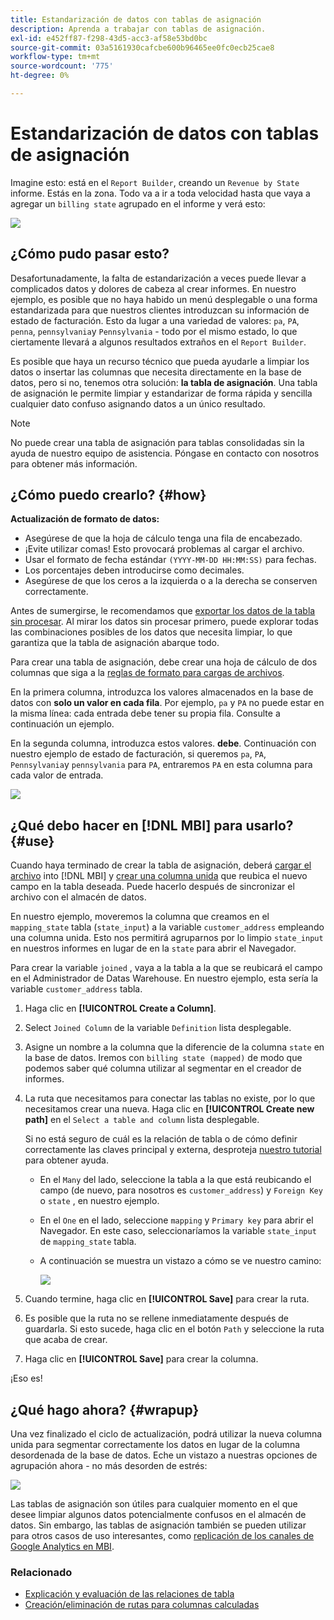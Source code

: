 ```yaml
---
title: Estandarización de datos con tablas de asignación
description: Aprenda a trabajar con tablas de asignación.
exl-id: e452ff87-f298-43d5-acc3-af58e53bd0bc
source-git-commit: 03a5161930cafcbe600b96465ee0fc0ecb25cae8
workflow-type: tm+mt
source-wordcount: '775'
ht-degree: 0%

---
```


# Estandarización de datos con tablas de asignación

Imagine esto: está en el `Report Builder`, creando un `Revenue by State` informe. Estás en la zona. Todo va a ir a toda velocidad hasta que vaya a agregar un `billing state` agrupado en el informe y verá esto:

![](../../assets/Messy_State_Segments.png)

## ¿Cómo pudo pasar esto?

Desafortunadamente, la falta de estandarización a veces puede llevar a complicados datos y dolores de cabeza al crear informes. En nuestro ejemplo, es posible que no haya habido un menú desplegable o una forma estandarizada para que nuestros clientes introduzcan su información de estado de facturación. Esto da lugar a una variedad de valores: `pa`, `PA`, `penna`, `pennsylvania`y `Pennsylvania` - todo por el mismo estado, lo que ciertamente llevará a algunos resultados extraños en el `Report Builder`.

Es posible que haya un recurso técnico que pueda ayudarle a limpiar los datos o insertar las columnas que necesita directamente en la base de datos, pero si no, tenemos otra solución: **la tabla de asignación**. Una tabla de asignación le permite limpiar y estandarizar de forma rápida y sencilla cualquier dato confuso asignando datos a un único resultado.

>[!NOTE]
>
>No puede crear una tabla de asignación para tablas consolidadas sin la ayuda de nuestro equipo de asistencia. Póngase en contacto con nosotros para obtener más información.

## ¿Cómo puedo crearlo? {#how}

**Actualización de formato de datos:**

* Asegúrese de que la hoja de cálculo tenga una fila de encabezado.
* ¡Evite utilizar comas! Esto provocará problemas al cargar el archivo.
* Usar el formato de fecha estándar `(YYYY-MM-DD HH:MM:SS)` para fechas.
* Los porcentajes deben introducirse como decimales.
* Asegúrese de que los ceros a la izquierda o a la derecha se conserven correctamente.

Antes de sumergirse, le recomendamos que [exportar los datos de la tabla sin procesar](../../tutorials/export-raw-data.md). Al mirar los datos sin procesar primero, puede explorar todas las combinaciones posibles de los datos que necesita limpiar, lo que garantiza que la tabla de asignación abarque todo.

Para crear una tabla de asignación, debe crear una hoja de cálculo de dos columnas que siga a la [reglas de formato para cargas de archivos](../../data-analyst/importing-data/connecting-data/using-file-uploader.md).

En la primera columna, introduzca los valores almacenados en la base de datos con **solo un valor en cada fila**. Por ejemplo, `pa` y `PA` no puede estar en la misma línea: cada entrada debe tener su propia fila. Consulte a continuación un ejemplo.

En la segunda columna, introduzca estos valores. **debe**. Continuación con nuestro ejemplo de estado de facturación, si queremos `pa`, `PA`, `Pennsylvania`y `pennsylvania` para `PA`, entraremos `PA` en esta columna para cada valor de entrada.

![](../../assets/Mapping_table_examples.jpg)

## ¿Qué debo hacer en [!DNL MBI] para usarlo? {#use}

Cuando haya terminado de crear la tabla de asignación, deberá [cargar el archivo](../../data-analyst/importing-data/connecting-data/using-file-uploader.md) into [!DNL MBI] y [crear una columna unida](../../data-analyst/data-warehouse-mgr/calc-column-types.md) que reubica el nuevo campo en la tabla deseada. Puede hacerlo después de sincronizar el archivo con el almacén de datos.

En nuestro ejemplo, moveremos la columna que creamos en el `mapping_state` tabla (`state_input`) a la variable `customer_address` empleando una columna unida. Esto nos permitirá agruparnos por lo limpio `state_input` en nuestros informes en lugar de en la `state` para abrir el Navegador.

Para crear la variable `joined` , vaya a la tabla a la que se reubicará el campo en el Administrador de Datas Warehouse. En nuestro ejemplo, esta sería la variable `customer_address` tabla.

1. Haga clic en **[!UICONTROL Create a Column]**.
1. Select `Joined Column` de la variable `Definition` lista desplegable.
1. Asigne un nombre a la columna que la diferencie de la columna `state` en la base de datos. Iremos con `billing state (mapped)` de modo que podemos saber qué columna utilizar al segmentar en el creador de informes.
1. La ruta que necesitamos para conectar las tablas no existe, por lo que necesitamos crear una nueva. Haga clic en **[!UICONTROL Create new path]**  en el `Select a table and column` lista desplegable.

   Si no está seguro de cuál es la relación de tabla o de cómo definir correctamente las claves principal y externa, desproteja [nuestro tutorial](../../data-analyst/data-warehouse-mgr/create-paths-calc-columns.md) para obtener ayuda.

   * En el `Many` del lado, seleccione la tabla a la que está reubicando el campo (de nuevo, para nosotros es `customer_address`) y `Foreign Key` o `state` , en nuestro ejemplo.
   * En el `One` en el lado, seleccione `mapping` y `Primary key` para abrir el Navegador. En este caso, seleccionaríamos la variable `state_input` de `mapping_state` tabla.
   * A continuación se muestra un vistazo a cómo se ve nuestro camino:

      ![](../../assets/State_Mapping_Path.png)

1. Cuando termine, haga clic en **[!UICONTROL Save]** para crear la ruta.
1. Es posible que la ruta no se rellene inmediatamente después de guardarla. Si esto sucede, haga clic en el botón `Path` y seleccione la ruta que acaba de crear.
1. Haga clic en **[!UICONTROL Save]** para crear la columna.

¡Eso es!

## ¿Qué hago ahora? {#wrapup}

Una vez finalizado el ciclo de actualización, podrá utilizar la nueva columna unida para segmentar correctamente los datos en lugar de la columna desordenada de la base de datos. Eche un vistazo a nuestras opciones de agrupación ahora - no más desorden de estrés:

![](../../assets/Clean_State_Segments.png)

Las tablas de asignación son útiles para cualquier momento en el que desee limpiar algunos datos potencialmente confusos en el almacén de datos. Sin embargo, las tablas de asignación también se pueden utilizar para otros casos de uso interesantes, como [replicación de los canales de Google Analytics en MBI](../data-warehouse-mgr/rep-google-analytics-channels.md).

### Relacionado

* [Explicación y evaluación de las relaciones de tabla](../data-warehouse-mgr/table-relationships.md)
* [Creación/eliminación de rutas para columnas calculadas](../data-warehouse-mgr/create-paths-calc-columns.md)
